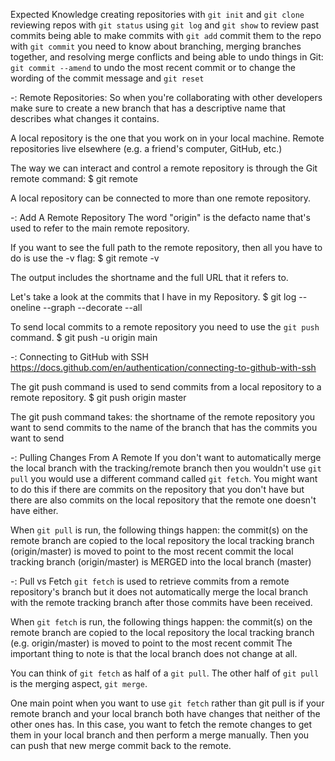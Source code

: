 Expected Knowledge
creating repositories with `git init` and `git clone`
reviewing repos with `git status`
using `git log` and `git show` to review past commits
being able to make commits with `git add`
commit them to the repo with `git commit`
you need to know about branching, merging branches together, and resolving merge conflicts
and being able to undo things in Git:
    `git commit --amend` to undo the most recent commit or to change the wording of the commit message and `git reset`

-: Remote Repositories:
So when you're collaborating with other developers make sure to create a new branch that has a descriptive name that describes what changes it contains.

A local repository is the one that you work on in your local machine. Remote repositories live elsewhere (e.g. a friend's computer, GitHub, etc.)

The way we can interact and control a remote repository is through the Git remote command:
$ git remote

A local repository can be connected to more than one remote repository.

-: Add A Remote Repository
The word "origin" is the defacto name that's used to refer to the main remote repository.

If you want to see the full path to the remote repository, then all you have to do is 
use the -v flag:
$ git remote -v

The output includes the shortname and the full URL that it refers to.

Let's take a look at the commits that I have in my Repository.
$ git log --oneline --graph --decorate --all

To send local commits to a remote repository you need to use the `git push` command.
$ git push -u origin main

-: Connecting to GitHub with SSH
https://docs.github.com/en/authentication/connecting-to-github-with-ssh

The git push command is used to send commits from a local repository to a remote repository.
$ git push origin master

The git push command takes:
the shortname of the remote repository you want to send commits to
the name of the branch that has the commits you want to send

-: Pulling Changes From A Remote
If you don't want to automatically merge the local branch with the tracking/remote 
branch then you wouldn't use `git pull` you would use a different command called 
`git fetch`. You might want to do this if there are commits on the repository that 
you don't have but there are also commits on the local repository that the remote 
one doesn't have either.

When `git pull` is run, the following things happen:
    the commit(s) on the remote branch are copied to the local repository
    the local tracking branch (origin/master) is moved to point to the most recent commit
    the local tracking branch (origin/master) is MERGED into the local branch (master)

-: Pull vs Fetch
`git fetch` is used to retrieve commits from a remote repository's branch but it does not automatically merge the local branch with the remote tracking branch after those commits 
have been received.

When `git fetch` is run, the following things happen:
    the commit(s) on the remote branch are copied to the local repository
    the local tracking branch (e.g. origin/master) is moved to point to the most recent commit
    The important thing to note is that the local branch does not change at all.

You can think of `git fetch` as half of a `git pull`. The other half of `git pull` is the merging aspect, `git merge`.

One main point when you want to use `git fetch` rather than git pull is if your remote branch and your local branch both have changes that neither of the other ones has. In this case, you want to fetch the remote changes to get them in your local branch and then perform a merge manually. Then you can push that new merge commit back to the remote.


